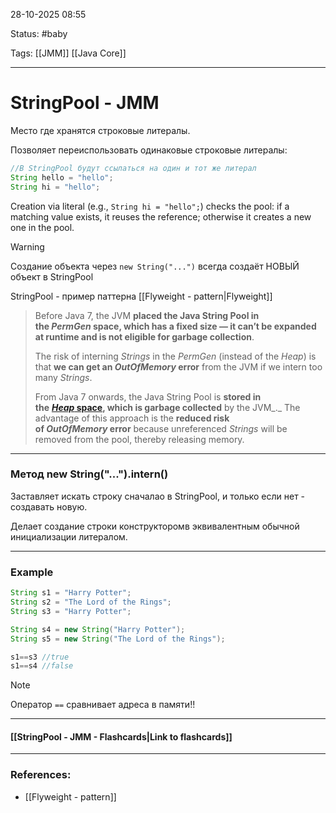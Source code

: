 
28-10-2025 08:55

Status: #baby 

Tags: [[JMM]] [[Java Core]]

---
# StringPool - JMM

Место где хранятся строковые литералы.

Позволяет переиспользовать одинаковые строковые литералы:
```java
//В StringPool будут ссылаться на один и тот же литерал
String hello = "hello";
String hi = "hello"; 
```

Creation via literal (e.g., `String hi = "hello";`) checks the pool: if a matching value exists, it reuses the reference; otherwise it creates a new one in the pool.

> [!warning]
> Создание объекта через `new String("...")` всегда создаёт НОВЫЙ объект в StringPool


StringPool - пример паттерна [[Flyweight - pattern|Flyweight]]

>Before Java 7, the JVM **placed the Java String Pool in the _PermGen_ space, which has a fixed size — it can’t be expanded at runtime and is not eligible for garbage collection**.
>
>The risk of interning _Strings_ in the _PermGen_ (instead of the _Heap_) is that **we can get an _OutOfMemory_ error** from the JVM if we intern too many _Strings_.
>
>From Java 7 onwards, the Java String Pool is **stored in the** [**_Heap_ space**](https://muratakkan.medium.com/java-memory-management-101-heap-memory-ca4060b10685)**, which is garbage collected** by the JVM_._ The advantage of this approach is the **reduced risk of _OutOfMemory_ error** because unreferenced _Strings_ will be removed from the pool, thereby releasing memory.
>

---
### Метод new String("...").intern()

Заставляет искать строку сначалао в StringPool, и только если нет - создавать новую.

Делает создание строки конструкторомв эквивалентным обычной инициализации литералом.



---
### Example

```java
String s1 = "Harry Potter";  
String s2 = "The Lord of the Rings";  
String s3 = "Harry Potter";

String s4 = new String("Harry Potter");  
String s5 = new String("The Lord of the Rings");

s1==s3 //true  
s1==s4 //false
```

> [!note] 
> Оператор `==` сравнивает адреса в памяти!!

----
#### [[StringPool - JMM - Flashcards|Link to flashcards]]



---
### References:

- [[Flyweight - pattern]]
